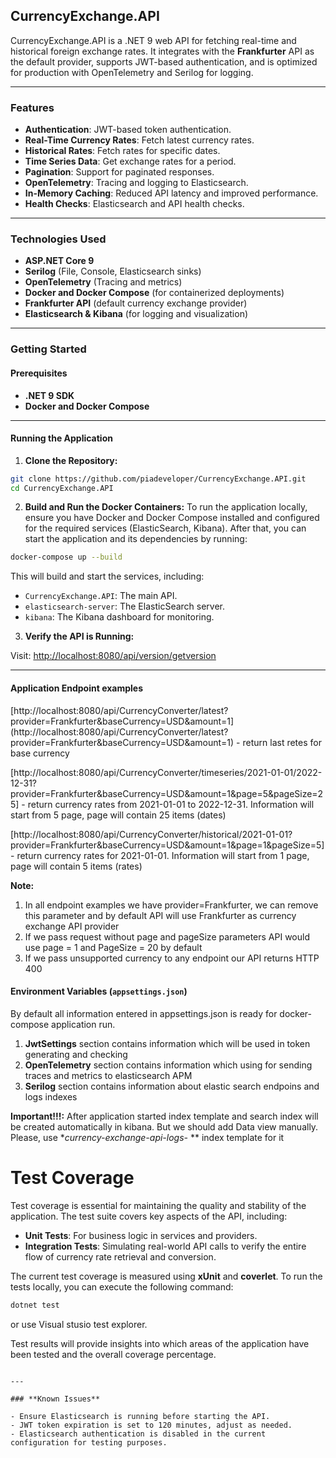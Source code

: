 
## CurrencyExchange.API

CurrencyExchange.API is a .NET 9 web API for fetching real-time and historical foreign exchange rates. It integrates with the **Frankfurter** API as the default provider, supports JWT-based authentication, and is optimized for production with OpenTelemetry and Serilog for logging.

---

### **Features**

- **Authentication**: JWT-based token authentication.
- **Real-Time Currency Rates**: Fetch latest currency rates.
- **Historical Rates**: Fetch rates for specific dates.
- **Time Series Data**: Get exchange rates for a period.
- **Pagination**: Support for paginated responses.
- **OpenTelemetry**: Tracing and logging to Elasticsearch.
- **In-Memory Caching**: Reduced API latency and improved performance.
- **Health Checks**: Elasticsearch and API health checks.

---

### **Technologies Used**

- **ASP.NET Core 9**
- **Serilog** (File, Console, Elasticsearch sinks)
- **OpenTelemetry** (Tracing and metrics)
- **Docker and Docker Compose** (for containerized deployments)
- **Frankfurter API** (default currency exchange provider)
- **Elasticsearch & Kibana** (for logging and visualization)

---

### **Getting Started**

#### **Prerequisites**

- **.NET 9 SDK**
- **Docker and Docker Compose**

---

#### **Running the Application**

1. **Clone the Repository:**

```bash
git clone https://github.com/piadeveloper/CurrencyExchange.API.git
cd CurrencyExchange.API
```

2. **Build and Run the Docker Containers:**
To run the application locally, ensure you have Docker and Docker Compose installed and configured for the required services (ElasticSearch, Kibana). After that, you can start the application and its dependencies by running:

```bash
docker-compose up --build
```
This will build and start the services, including:

- `CurrencyExchange.API`: The main API.
- `elasticsearch-server`: The ElasticSearch server.
- `kibana`: The Kibana dashboard for monitoring.

3. **Verify the API is Running:**

Visit: [http://localhost:8080/api/version/getversion](http://localhost:8080/api/version/getversion)

---

#### **Application Endpoint examples**
[http://localhost:8080/api/CurrencyConverter/latest?provider=Frankfurter&baseCurrency=USD&amount=1] (http://localhost:8080/api/CurrencyConverter/latest?provider=Frankfurter&baseCurrency=USD&amount=1) - return last retes for base currency

[http://localhost:8080/api/CurrencyConverter/timeseries/2021-01-01/2022-12-31?provider=Frankfurter&baseCurrency=USD&amount=1&page=5&pageSize=25] - return currency rates from 2021-01-01 to 2022-12-31. Information will start from 5 page, page will contain 25 items (dates) 

[http://localhost:8080/api/CurrencyConverter/historical/2021-01-01?provider=Frankfurter&baseCurrency=USD&amount=1&page=1&pageSize=5] - return currency rates for 2021-01-01. Information will start from 1 page, page will contain 5 items (rates) 

**Note:**
1. In all endpoint examples we have provider=Frankfurter, we can remove this parameter and by default API will use Frankfurter as currency exchange API provider
2. If we pass request without page and pageSize parameters API would use page = 1 and PageSize = 20 by default
3. If we pass unsupported currency to any endpoint our API returns HTTP 400

#### **Environment Variables (`appsettings.json`)**
By default all information entered in appsettings.json is ready for docker-compose application run.

1. **JwtSettings** section contains information which will be used in token generating and checking
2. **OpenTelemetry** section contains information which using for sending traces and metrics to elasticsearch APM
3. **Serilog** section contains information about elastic search endpoins and logs indexes

**Important!!!:**
After application started index template and search index will be created automatically in kibana. But we should add Data view manually. Please, use **currency-exchange-api-logs-* ** index template for it

# Test Coverage

Test coverage is essential for maintaining the quality and stability of the application. The test suite covers key aspects of the API, including:

- **Unit Tests**: For business logic in services and providers.
- **Integration Tests**: Simulating real-world API calls to verify the entire flow of currency rate retrieval and conversion.

The current test coverage is measured using **xUnit** and **coverlet**. To run the tests locally, you can execute the following command:

```bash
dotnet test
```
or use Visual stusio test explorer.

Test results will provide insights into which areas of the application have been tested and the overall coverage percentage.

```

---

### **Known Issues**

- Ensure Elasticsearch is running before starting the API.
- JWT token expiration is set to 120 minutes, adjust as needed.
- Elasticsearch authentication is disabled in the current configuration for testing purposes.


